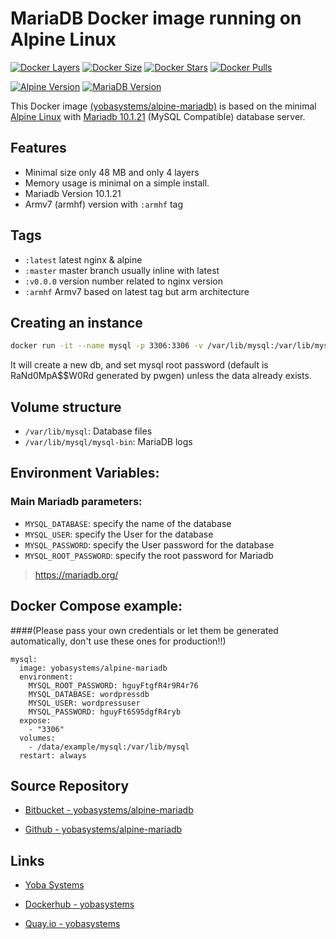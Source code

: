 # MariaDB Docker image running on Alpine Linux

[![Docker Layers](https://img.shields.io/badge/docker%20layers-4-blue.svg?maxAge=2592000?style=flat-square)](https://hub.docker.com/r/yobasystems/alpine-mariadb/) [![Docker Size](https://img.shields.io/badge/docker%20size-48%20MB-blue.svg?maxAge=2592000?style=flat-square)](https://hub.docker.com/r/yobasystems/alpine-mariadb/) [![Docker Stars](https://img.shields.io/docker/stars/yobasystems/alpine-mariadb.svg?maxAge=2592000?style=flat-square)](https://hub.docker.com/r/yobasystems/alpine-mariadb/) [![Docker Pulls](https://img.shields.io/docker/pulls/yobasystems/alpine-mariadb.svg?maxAge=2592000?style=flat-square)](https://hub.docker.com/r/yobasystems/alpine-mariadb/)

[![Alpine Version](https://img.shields.io/badge/alpine%20version-v3.5-green.svg?maxAge=2592000?style=flat-square)](http://alpinelinux.org/) [![MariaDB Version](https://img.shields.io/badge/Mariadb%20version-v10.1.21-green.svg?maxAge=2592000?style=flat-square)](https://mariadb.org/)


This Docker image [(yobasystems/alpine-mariadb)](https://hub.docker.com/r/yobasystems/alpine-mariadb/) is based on the minimal [Alpine Linux](http://alpinelinux.org/) with [Mariadb 10.1.21](https://mariadb.org/) (MySQL Compatible) database server.


## Features

  * Minimal size only 48 MB and only 4 layers
  * Memory usage is minimal on a simple install.
  * Mariadb Version 10.1.21
  * Armv7 (armhf) version with ```:armhf``` tag

## Tags

* ```:latest``` latest nginx & alpine
* ```:master``` master branch usually inline with latest
* ```:v0.0.0``` version number related to nginx version
* ```:armhf``` Armv7 based on latest tag but arm architecture



## Creating an instance


```bash
docker run -it --name mysql -p 3306:3306 -v /var/lib/mysql:/var/lib/mysql -e MYSQL_DATABASE=wordpressdb -e MYSQL_USER=wordpressuser -e MYSQL_PASSWORD=hguyFt6S95dgfR4ryb -e MYSQL_ROOT_PASSWORD=hguyFtgfR4r9R4r76 yobasystems/alpine-mariadb

```
It will create a new db, and set mysql root password (default is RaNd0MpA$$W0Rd generated by pwgen) unless the data already exists.


## Volume structure

* `/var/lib/mysql`: Database files
* `/var/lib/mysql/mysql-bin`: MariaDB logs


## Environment Variables:

### Main Mariadb parameters:
* `MYSQL_DATABASE`: specify the name of the database
* `MYSQL_USER`: specify the User for the database
* `MYSQL_PASSWORD`: specify the User password for the database
* `MYSQL_ROOT_PASSWORD`: specify the root password for Mariadb

> https://mariadb.org/

## Docker Compose example:
####(Please pass your own credentials or let them be generated automatically, don't use these ones for production!!)

```yalm
mysql:
  image: yobasystems/alpine-mariadb
  environment:
    MYSQL_ROOT_PASSWORD: hguyFtgfR4r9R4r76
    MYSQL_DATABASE: wordpressdb
    MYSQL_USER: wordpressuser
    MYSQL_PASSWORD: hguyFt6S95dgfR4ryb
  expose:
    - "3306"
  volumes:
    - /data/example/mysql:/var/lib/mysql
  restart: always
```

## Source Repository

* [Bitbucket - yobasystems/alpine-mariadb](https://bitbucket.org/yobasystems/alpine-mariadb/)

* [Github - yobasystems/alpine-mariadb](https://github.com/yobasystems/alpine-mariadb)

## Links

* [Yoba Systems](https://www.yobasystems.co.uk/)

* [Dockerhub - yobasystems](https://hub.docker.com/u/yobasystems/)

* [Quay.io - yobasystems](https://quay.io/organization/yobasystems)
